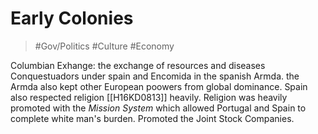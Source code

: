 # Early Colonies
> #Gov/Politics #Culture #Economy 

Columbian Exhange: the exchange of resources and diseases
Conquestuadors under spain and Encomida in the spanish Armda. the Armda also kept other European poowers from global dominance. Spain also respected religion [[H16KD0813]] heavily. Religion was heavily promoted with the *Mission System* which allowed Portugal and Spain to complete white man's burden. Promoted the Joint Stock Companies. 